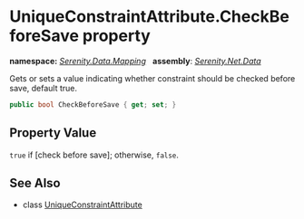 # UniqueConstraintAttribute.CheckBeforeSave property
**namespace:** *[Serenity.Data.Mapping](../../README.md#serenity.data.mapping-namespace)*   **assembly**: *[Serenity.Net.Data](../../README.md)*

Gets or sets a value indicating whether constraint should be checked before save, default true.

```csharp
public bool CheckBeforeSave { get; set; }
```

## Property Value

`true` if [check before save]; otherwise, `false`.

## See Also

* class [UniqueConstraintAttribute](../UniqueConstraintAttribute.md)